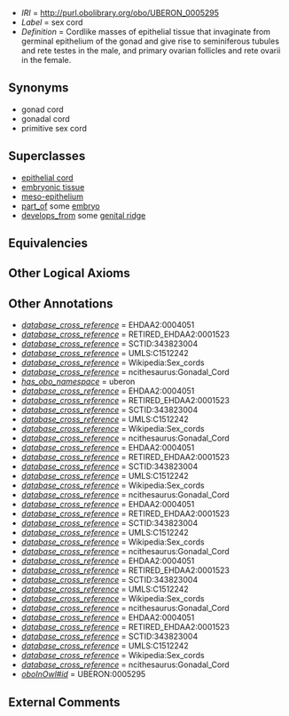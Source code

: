  * *IRI* = http://purl.obolibrary.org/obo/UBERON_0005295
 * *Label* = sex cord
 * *Definition* = Cordlike masses of epithelial tissue that invaginate from germinal epithelium of the gonad and give rise to seminiferous tubules and rete testes in the male, and primary ovarian follicles and rete ovarii in the female.

## Synonyms

 * gonad cord
 * gonadal cord
 * primitive sex cord

## Superclasses

 * [epithelial cord](../../UBERON/54/UBERON_0005154.md)
 * [embryonic tissue](../../UBERON/91/UBERON_0005291.md)
 * [meso-epithelium](../../UBERON/75/UBERON_0012275.md)
 * [part_of](../../BFO/50/BFO_0000050.md) some [embryo](../../UBERON/22/UBERON_0000922.md)
 * [develops_from](../../RO/02/RO_0002202.md) some [genital ridge](../../UBERON/94/UBERON_0005294.md)

## Equivalencies


## Other Logical Axioms


## Other Annotations

 * *[database_cross_reference](../../ef/oboInOwl#hasDbXref.md)* = EHDAA2:0004051
 * *[database_cross_reference](../../ef/oboInOwl#hasDbXref.md)* = RETIRED_EHDAA2:0001523
 * *[database_cross_reference](../../ef/oboInOwl#hasDbXref.md)* = SCTID:343823004
 * *[database_cross_reference](../../ef/oboInOwl#hasDbXref.md)* = UMLS:C1512242
 * *[database_cross_reference](../../ef/oboInOwl#hasDbXref.md)* = Wikipedia:Sex_cords
 * *[database_cross_reference](../../ef/oboInOwl#hasDbXref.md)* = ncithesaurus:Gonadal_Cord
 * *[has_obo_namespace](../../ce/oboInOwl#hasOBONamespace.md)* = uberon
 * *[database_cross_reference](../../ef/oboInOwl#hasDbXref.md)* = EHDAA2:0004051
 * *[database_cross_reference](../../ef/oboInOwl#hasDbXref.md)* = RETIRED_EHDAA2:0001523
 * *[database_cross_reference](../../ef/oboInOwl#hasDbXref.md)* = SCTID:343823004
 * *[database_cross_reference](../../ef/oboInOwl#hasDbXref.md)* = UMLS:C1512242
 * *[database_cross_reference](../../ef/oboInOwl#hasDbXref.md)* = Wikipedia:Sex_cords
 * *[database_cross_reference](../../ef/oboInOwl#hasDbXref.md)* = ncithesaurus:Gonadal_Cord
 * *[database_cross_reference](../../ef/oboInOwl#hasDbXref.md)* = EHDAA2:0004051
 * *[database_cross_reference](../../ef/oboInOwl#hasDbXref.md)* = RETIRED_EHDAA2:0001523
 * *[database_cross_reference](../../ef/oboInOwl#hasDbXref.md)* = SCTID:343823004
 * *[database_cross_reference](../../ef/oboInOwl#hasDbXref.md)* = UMLS:C1512242
 * *[database_cross_reference](../../ef/oboInOwl#hasDbXref.md)* = Wikipedia:Sex_cords
 * *[database_cross_reference](../../ef/oboInOwl#hasDbXref.md)* = ncithesaurus:Gonadal_Cord
 * *[database_cross_reference](../../ef/oboInOwl#hasDbXref.md)* = EHDAA2:0004051
 * *[database_cross_reference](../../ef/oboInOwl#hasDbXref.md)* = RETIRED_EHDAA2:0001523
 * *[database_cross_reference](../../ef/oboInOwl#hasDbXref.md)* = SCTID:343823004
 * *[database_cross_reference](../../ef/oboInOwl#hasDbXref.md)* = UMLS:C1512242
 * *[database_cross_reference](../../ef/oboInOwl#hasDbXref.md)* = Wikipedia:Sex_cords
 * *[database_cross_reference](../../ef/oboInOwl#hasDbXref.md)* = ncithesaurus:Gonadal_Cord
 * *[database_cross_reference](../../ef/oboInOwl#hasDbXref.md)* = EHDAA2:0004051
 * *[database_cross_reference](../../ef/oboInOwl#hasDbXref.md)* = RETIRED_EHDAA2:0001523
 * *[database_cross_reference](../../ef/oboInOwl#hasDbXref.md)* = SCTID:343823004
 * *[database_cross_reference](../../ef/oboInOwl#hasDbXref.md)* = UMLS:C1512242
 * *[database_cross_reference](../../ef/oboInOwl#hasDbXref.md)* = Wikipedia:Sex_cords
 * *[database_cross_reference](../../ef/oboInOwl#hasDbXref.md)* = ncithesaurus:Gonadal_Cord
 * *[database_cross_reference](../../ef/oboInOwl#hasDbXref.md)* = EHDAA2:0004051
 * *[database_cross_reference](../../ef/oboInOwl#hasDbXref.md)* = RETIRED_EHDAA2:0001523
 * *[database_cross_reference](../../ef/oboInOwl#hasDbXref.md)* = SCTID:343823004
 * *[database_cross_reference](../../ef/oboInOwl#hasDbXref.md)* = UMLS:C1512242
 * *[database_cross_reference](../../ef/oboInOwl#hasDbXref.md)* = Wikipedia:Sex_cords
 * *[database_cross_reference](../../ef/oboInOwl#hasDbXref.md)* = ncithesaurus:Gonadal_Cord
 * *[oboInOwl#id](../../id/oboInOwl#id.md)* = UBERON:0005295

## External Comments

